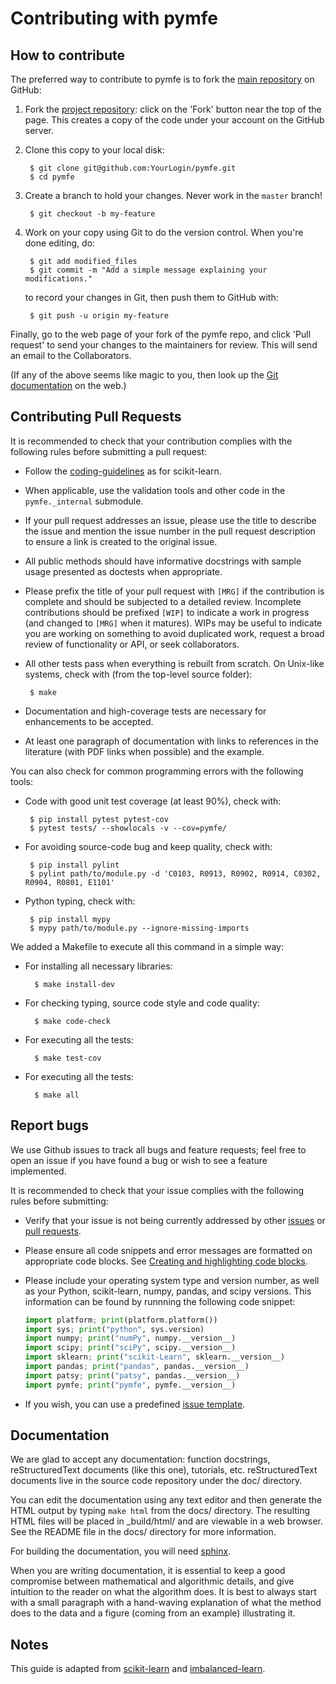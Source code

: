 Contributing with pymfe
=======================

How to contribute
-----------------

The preferred way to contribute to pymfe is to fork the
[main repository](https://github.com/ealcobaca/pymfe) on GitHub:

1. Fork the [project repository](https://github.com/ealcobaca/pymfe):
   click on the 'Fork' button near the top of the page. This creates
   a copy of the code under your account on the GitHub server.

2. Clone this copy to your local disk:

        $ git clone git@github.com:YourLogin/pymfe.git
        $ cd pymfe

3. Create a branch to hold your changes.
Never work in the ``master`` branch!

        $ git checkout -b my-feature

4. Work on your copy using Git to do the version control.
When you're done editing, do:

        $ git add modified_files
        $ git commit -m "Add a simple message explaining your modifications."

   to record your changes in Git, then push them to GitHub with:

        $ git push -u origin my-feature

Finally, go to the web page of your fork of the pymfe repo,
and click 'Pull request' to send your changes to the maintainers for
review. This will send an email to the Collaborators.

(If any of the above seems like magic to you, then look up the
[Git documentation](https://git-scm.com/documentation) on the web.)

Contributing Pull Requests
--------------------------

It is recommended to check that your contribution complies with the
following rules before submitting a pull request:

-  Follow the
   [coding-guidelines](http://scikit-learn.org/dev/developers/contributing.html#coding-guidelines)
   as for scikit-learn.

-  When applicable, use the validation tools and other code in the
   `pymfe._internal` submodule.

-  If your pull request addresses an issue, please use the title to describe
   the issue and mention the issue number in the pull request description to
   ensure a link is created to the original issue.

-  All public methods should have informative docstrings with sample
   usage presented as doctests when appropriate.

-  Please prefix the title of your pull request with `[MRG]` if the
   contribution is complete and should be subjected to a detailed review.
   Incomplete contributions should be prefixed `[WIP]` to indicate a work
   in progress (and changed to `[MRG]` when it matures). WIPs may be useful
   to indicate you are working on something to avoid duplicated work,
   request a broad review of functionality or API, or seek collaborators.

-  All other tests pass when everything is rebuilt from scratch. On
   Unix-like systems, check with (from the top-level source folder):

        $ make

-  Documentation and high-coverage tests are necessary for enhancements
   to be accepted.

-  At least one paragraph of documentation with links to
   references in the literature (with PDF links when possible) and
   the example.

You can also check for common programming errors with the following
tools:                           
 
-  Code with good unit test coverage (at least 90%), check with:

        $ pip install pytest pytest-cov
        $ pytest tests/ --showlocals -v --cov=pymfe/

-  For avoiding source-code bug and keep quality, check with:

        $ pip install pylint
        $ pylint path/to/module.py -d 'C0103, R0913, R0902, R0914, C0302, R0904, R0801, E1101'

-  Python typing, check with:

        $ pip install mypy
        $ mypy path/to/module.py --ignore-missing-imports
        
We added a Makefile to execute all this command in a simple way:

- For installing all necessary libraries:

        $ make install-dev

- For checking typing, source code style and code quality:

        $ make code-check

- For executing all the tests:

        $ make test-cov

- For executing all the tests:

        $ make all

Report bugs
-----------
We use Github issues to track all bugs and feature requests; feel free to
open an issue if you have found a bug or wish to see a feature implemented.

It is recommended to check that your issue complies with the
following rules before submitting:

-  Verify that your issue is not being currently addressed by other
   [issues](https://github.com/ealcobaca/pymfe/issues)
   or [pull requests](https://github.com/ealcobaca/pymfe/pulls).

-  Please ensure all code snippets and error messages are formatted on
   appropriate code blocks.
   See [Creating and highlighting code blocks](https://help.github.com/articles/creating-and-highlighting-code-blocks).

-  Please include your operating system type and version number, as well
   as your Python, scikit-learn, numpy, pandas, and scipy versions. This information
   can be found by runnning the following code snippet:

   ```python
   import platform; print(platform.platform())
   import sys; print("python", sys.version)
   import numpy; print("numPy", numpy.__version__)
   import scipy; print("sciPy", scipy.__version__)
   import sklearn; print("scikit-Learn", sklearn.__version__)
   import pandas; print("pandas", pandas.__version__)
   import patsy; print("patsy", pandas.__version__)
   import pymfe; print("pymfe", pymfe.__version__)
   ```
 - If you wish, you can use a predefined [issue template](https://github.com/ealcobaca/pymfe/issues/new/choose).

Documentation
-------------

We are glad to accept any documentation: function docstrings,
reStructuredText documents (like this one), tutorials, etc.
reStructuredText documents live in the source code repository under the
doc/ directory.

You can edit the documentation using any text editor and then generate
the HTML output by typing ``make html`` from the docs/ directory.
The resulting HTML files will be placed in _build/html/ and are viewable in a web browser.
See the README file in the docs/ directory for more information.

For building the documentation, you will need
[sphinx](http://sphinx-doc.org).

When you are writing documentation, it is essential to keep a good
compromise between mathematical and algorithmic details, and give
intuition to the reader on what the algorithm does. It is best to always
start with a small paragraph with a hand-waving explanation of what the
method does to the data and a figure (coming from an example)
illustrating it.


Notes
------

This guide is adapted from 
[scikit-learn](https://github.com/scikit-learn/scikit-learn/blob/master/CONTRIBUTING.md) and 
[imbalanced-learn](https://github.com/scikit-learn-contrib/imbalanced-learn/blob/master/CONTRIBUTING.md).
